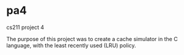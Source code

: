 # pa4
cs211 project 4

The purpose of this project was to create a cache simulator in the C language, with the least recently used (LRU) policy.
